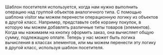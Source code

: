 Шаблон посетителя используется, когда нам нужно выполнить операцию над группой объектов аналогичного типа. 
С помощью шаблона visitor мы можем перенести операционную логику из объектов в другой класс. Например, представьте себе корзину покупок, 
в которую мы можем добавлять различные типы товаров (элементов). Когда мы нажимаем на кнопку оформить заказ, она вычисляет общую сумму, подлежащую оплате. 
Теперь у нас может быть логика вычисления в классах элементов, или мы можем перенести эту логику в другой класс, используя шаблон посетителя. 
